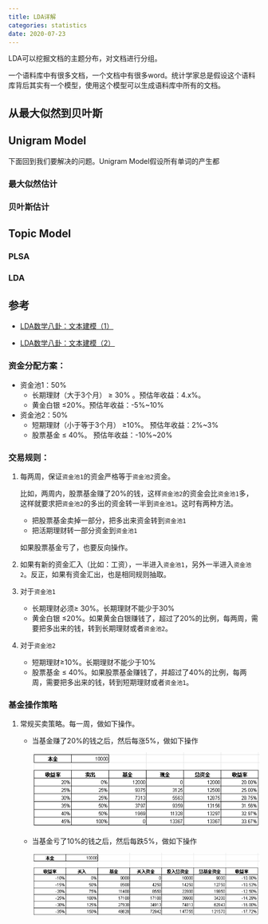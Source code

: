 ```yaml
---
title: LDA详解
categories: statistics
date: 2020-07-23
---
```






LDA可以挖掘文档的主题分布，对文档进行分组。

一个语料库中有很多文档，一个文档中有很多word。统计学家总是假设这个语料库背后其实有一个模型，使用这个模型可以生成语料库中所有的文档。

## 从最大似然到贝叶斯



## Unigram Model

下面回到我们要解决的问题。Unigram Model假设所有单词的产生都



### 最大似然估计



### 贝叶斯估计



## Topic Model



### PLSA



### LDA



## 参考

- [LDA数学八卦：文本建模（1）](https://link.zhihu.com/?target=http%3A//mp.weixin.qq.com/s%3F__biz%3DMjM5ODkzMzMwMQ%3D%3D%26mid%3D401248275%26idx%3D1%26sn%3Dead133a605152a8c8be4a0b747fe3c20%26scene%3D21%23wechat_redirect)

- [LDA数学八卦：文本建模（2）](https://link.zhihu.com/?target=http%3A//mp.weixin.qq.com/s%3F__biz%3DMjM5ODkzMzMwMQ%3D%3D%26mid%3D401272094%26idx%3D1%26sn%3D62c6f892896160605fdfa93a129d4490%26scene%3D21%23wechat_redirect)



### 资金分配方案：

- 资金池1：50%
  - 长期理财（大于3个月） $\ge$ 30% 。预估年收益：4.x%。
  - 黄金白银 $\le$20%。预估年收益：-5%~10%
- 资金池2：50%
  - 短期理财（小于等于3个月） $\ge$10%。 预估年收益：2%~3%
  - 股票基金 $\le$ 40%。 预估年收益：-10%~20%

### 交易规则：

1. 每两周，保证`资金池1`的资金严格等于`资金池2`资金。

   比如，两周内，股票基金赚了20%的钱，这样`资金池2`的资金会比`资金池1`多，这样就要求把`资金池2`的多出的资金转一半到`资金池1`。这时有两种方法。

   - 把股票基金卖掉一部分，把多出来资金转到`资金池1`
   - 把活期理财转一部分资金到`资金池1`

   如果股票基金亏了，也要反向操作。

2. 如果有新的资金汇入（比如：工资），一半进入`资金池1`，另外一半进入`资金池2`。反正，如果有资金汇出，也是相同规则抽取。

3. 对于`资金池1`

   - 长期理财必须$\ge$ 30%。长期理财不能少于30%
   - 黄金白银 $\le$20%。如果黄金白银赚钱了，超过了20%的比例，每两周，需要把多出来的钱，转到长期理财或者`资金池2`。

4. 对于`资金池2`

   - 短期理财$\ge$10%。长期理财不能少于10%
   - 股票基金 $\le$ 40%。如果股票基金赚钱了，并超过了40%的比例，每两周，需要把多出来的钱，转到短期理财或者`资金池1`。

### 基金操作策略

1. 常规买卖策略。每一周，做如下操作。
   - 当基金赚了20%的钱之后，然后每涨5%，做如下操作

     ![image-20200716185117572](images/image-20200716185117572.png)

   - 当基金亏了10%的钱之后，然后每跌5%，做如下操作

     ![image-20200716185159708](images/image-20200716185159708.png)

